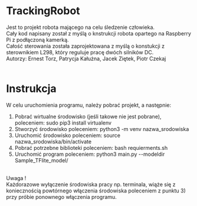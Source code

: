 # TrackingRobot
Jest to projekt robota mającego na celu śledzenie człowieka. <br />
Cały kod napisany został z myślą o knstrukcji robota opartego na Raspberry Pi z podłączoną kamerką. <br />
Całość sterowania została zaprojektowana z myślą o konstukcji z sterownikiem L298, który reguluje pracę dwóch silników DC. <br />
Autorzy: Ernest Torz, Patrycja Kałużna, Jacek Ziętek, Piotr Czekaj
<br /> 
<br />
# Instrukcja
W celu uruchomienia programu, należy pobrać projekt, a następnie:
1) Pobrać wirtualne środowisko (jeśli takowe nie jest pobrane), poleceniem: sudo pip3 install virtualenv 
2) Stworzyć środowisko poleceniem: python3 -m venv nazwa_srodowiska 
3) Uruchomić środowisko poleceniem: source nazwa_srodowiska/bin/activate 
4) Pobrać potrzebne biblioteki poleceniem: bash requierments.sh 
5) Uruchomić program poleceniem: python3 main.py --modeldir Sample_TFlite_model/
<br/>
Uwaga ! <br/>
Każdorazowe wyłączenie środowiska pracy np. terminala, wiąże się z koniecznością powtórnego włączenia środowiska poleceniem z punktu 3) <br/>
przy próbie ponownego włączenia programu.

